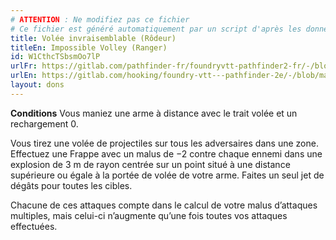 ```yaml
---
# ATTENTION : Ne modifiez pas ce fichier
# Ce fichier est généré automatiquement par un script d'après les données du module Foundry VTT officiel et de sa traduction
title: Volée invraisemblable (Rôdeur)
titleEn: Impossible Volley (Ranger)
id: W1CthcTSbsmOo7lP
urlFr: https://gitlab.com/pathfinder-fr/foundryvtt-pathfinder2-fr/-/blob/master/data/feats/W1CthcTSbsmOo7lP.htm
urlEn: https://gitlab.com/hooking/foundry-vtt---pathfinder-2e/-/blob/master/packs/data/feats.db/impossible-volley-ranger.json
layout: dons
---
```

**Conditions** Vous maniez une arme à distance avec le trait volée et un rechargement 0.

Vous tirez une volée de projectiles sur tous les adversaires dans une zone. Effectuez une Frappe avec un malus de −2 contre chaque ennemi dans une explosion de 3 m de rayon centrée sur un point situé à une distance supérieure ou égale à la portée de volée de votre arme. Faites un seul jet de dégâts pour toutes les cibles.

Chacune de ces attaques compte dans le calcul de votre malus d’attaques multiples, mais celui-ci n’augmente qu’une fois toutes vos attaques effectuées.
